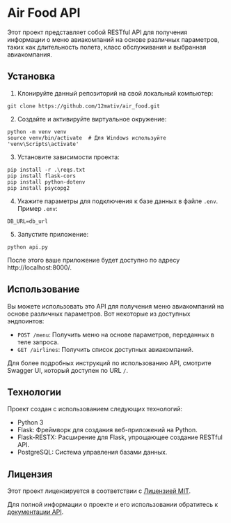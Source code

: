 # Air Food API

Этот проект представляет собой RESTful API для получения информации о меню авиакомпаний на основе различных параметров, таких как длительность полета, класс обслуживания и выбранная авиакомпания.

## Установка

1. Клонируйте данный репозиторий на свой локальный компьютер:

```
git clone https://github.com/12mativ/air_food.git
```

2. Создайте и активируйте виртуальное окружение:

```
python -m venv venv
source venv/bin/activate  # Для Windows используйте 'venv\Scripts\activate'
```

3. Установите зависимости проекта:

```
pip install -r .\reqs.txt
pip install flask-cors
pip install python-dotenv
pip install psycopg2
```

4. Укажите параметры для подключения к базе данных в файле `.env`. Пример `.env`:

```
DB_URL=db_url
```

5. Запустите приложение:

```
python api.py
```

После этого ваше приложение будет доступно по адресу http://localhost:8000/.

## Использование

Вы можете использовать это API для получения меню авиакомпаний на основе различных параметров. Вот некоторые из доступных эндпоинтов:

- `POST /menu`: Получить меню на основе параметров, переданных в теле запроса.
- `GET /airlines`: Получить список доступных авиакомпаний.

Для более подробных инструкций по использованию API, смотрите Swagger UI, который доступен по URL `/`. 

## Технологии

Проект создан с использованием следующих технологий:

- Python 3
- Flask: Фреймворк для создания веб-приложений на Python.
- Flask-RESTX: Расширение для Flask, упрощающее создание RESTful API.
- PostgreSQL: Система управления базами данных.

## Лицензия

Этот проект лицензируется в соответствии с [Лицензией MIT](LICENSE).

Для полной информации о проекте и его использовании обратитесь к [документации API](http://localhost:8000/).